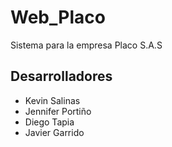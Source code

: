 # Web_Placo
Sistema para la empresa Placo S.A.S 

## Desarrolladores 

+ Kevin Salinas 
+ Jennifer Portiño 
+ Diego Tapia 
+ Javier Garrido 
